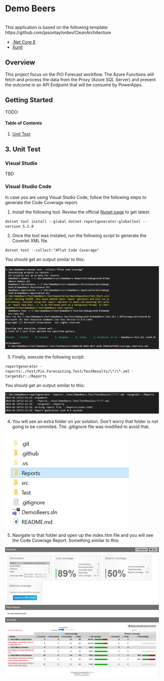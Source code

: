 # Demo Beers
<br/>
This application is based on the following template:
https://github.com/jasontaylordev/CleanArchitecture

* [.Net Core 8](https://dotnet.microsoft.com/en-us/download/dotnet/8.0)
* [Xunit](https://www.nuget.org/packages/xunit)

## Overview
This project focus on the PIO Forecast workflow. The Azure Functions will fetch and process the data from the Proxy (Azure SQL Server) and present the outcome in an API Endpoint that will be consume by PowerApps.

## Getting Started
TODO:

#### Table of Contents

1. [Unit Test](#unittest)

<a name="unittest"></a>
## 3. Unit Test
### Visual Studio
TBD

### Visual Studio Code
In case you are using Visual Studio Code, follow the following steps to generate the Code Coverage report.

1. Install the following tool. Review the official [Nuget page](https://www.nuget.org/packages/dotnet-reportgenerator-globaltool) to get latest:
```
dotnet tool install --global dotnet-reportgenerator-globaltool --version 5.2.0
```

2. Once the tool was instaled, run the following script to generate the Coverlet XML file.
```
dotnet test --collect:"XPlat Code Coverage"
```

You should get an output similar to this:

![Coverlet XML file](unitTest3.png)

3. Finally, execute the following script:
```
reportgenerator -reports:./test/Pio.Forecasting.Test/TestResults/\*/\*.xml -targetdir:./Reports
```

You should get an output similar to this:

![Code Coverage Report](unitTest4.png)

4. You will see an extra folder on yor solution. Don't worry that folder is not going to be commited. The .gitignore file was modified to avoid that.

![Report folder](unitTest5.png)

5. Navigate to that folder and open up the index.htm file and you will see the Code Coverage Report. Something similar to this:

![Code Coverage Report](unitTest6.png)